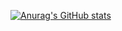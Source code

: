 [![Anurag's GitHub stats](https://github-readme-stats.vercel.app/api?username=elumion)](https://github.com/anuraghazra/github-readme-stats)
